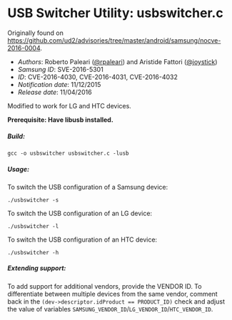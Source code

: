 # USB Switcher Utility: usbswitcher.c

Originally found on <https://github.com/ud2/advisories/tree/master/android/samsung/nocve-2016-0004>.

* _Authors_: Roberto Paleari ([@rpaleari](https://twitter.com/rpaleari)) and Aristide Fattori ([@joystick](https://twitter.com/joystick))
* _Samsung ID_: SVE-2016-5301
* _ID_: CVE-2016-4030, CVE-2016-4031, CVE-2016-4032
* _Notification date_: 11/12/2015
* _Release date_: 11/04/2016

Modified to work for LG and HTC devices.

**Prerequisite: Have libusb installed.**

##### Build:
	gcc -o usbswitcher usbswitcher.c -lusb

##### Usage:
To switch the USB configuration of a Samsung device:

	./usbswitcher -s
	
To switch the USB configuration of an LG device:

	./usbswitcher -l

To switch the USB configuration of an HTC device:

	./usbswitcher -h

##### Extending support:

To add support for additional vendors, provide the VENDOR ID. To differentiate between multiple devices from the same vendor, comment back in the `(dev->descriptor.idProduct == PRODUCT_ID)` check and adjust the value of variables `SAMSUNG_VENDOR_ID`/`LG_VENDOR_ID`/`HTC_VENDOR_ID`.
